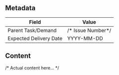 ## Metadata

Field | Value
--- | ---
Parent Task/Demand | /* Issue Number*/
Expected Delivery Date | YYYY-MM-DD

## Content

/* Actual content here... */
